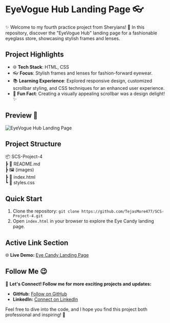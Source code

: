 # EyeVogue Hub Landing Page 👓

✨ Welcome to my fourth practice project from Sheryians! 🚀 In this repository, discover the "EyeVogue Hub" landing page for a fashionable eyeglass store, showcasing stylish frames and lenses.

## Project Highlights

- 🌐 **Tech Stack**: HTML, CSS
- 👓 **Focus**: Stylish frames and lenses for fashion-forward eyewear.
- 📚 **Learning Experience**: Explored responsive design, customized scrollbar styling, and CSS techniques for an enhanced user experience.
- 🚀 **Fun Fact**: Creating a visually appealing scrollbar was a design delight! ✨

## Preview 👀

![EyeVogue Hub Landing Page](https://github.com/TejasMore477/SCS-Project-4/assets/132757112/61c92185-8f2c-4482-a786-41ce6bc7b12c)


## Project Structure
📦 SCS-Project-4                     
┣ 📜 README.md              
┣ 🖼️ (images)                   
┣ 📜 index.html                                     
┗ 📜 styles.css         


## Quick Start

1. Clone the repository: `git clone https://github.com/TejasMore477/SCS-Project-4.git`
2. Open `index.html` in your browser to explore the Eye Candy landing page.

## Active Link Section

🌐 **Live Demo:** [Eye Candy Landing Page](https://tejasmore477.github.io/SCS-Project-4/)

## Follow Me 😉 

🚀 **Let's Connect! Follow me for more exciting projects and updates:**
- **GitHub:**  [Follow on GitHub](https://github.com/TejasMore477)
- **LinkedIn:** [Connect on LinkedIn](https://www.linkedin.com/in/tejas-more-6b6ab4257)

Feel free to dive into the code, and I hope you find this project both professional and inspiring! 🌟





